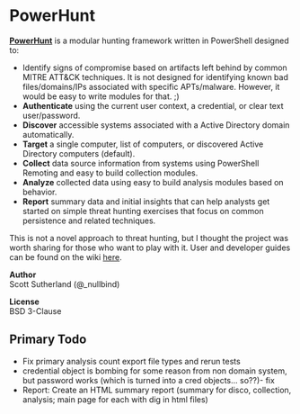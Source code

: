 # PowerHunt
<a href="https://github.com/NetSPI/PowerHunt/wiki"><strong>PowerHunt</strong></a> is a modular hunting framework written in PowerShell designed to: 
*  Identify signs of compromise based on artifacts left behind by common MITRE ATT&CK techniques.  It is not designed for identifying known bad files/domains/IPs associated with specific APTs/malware. However, it would be easy to write modules for that. ;)
* <strong>Authenticate</strong> using the current user context, a credential, or clear text user/password.
* <strong>Discover</strong> accessible systems associated with a Active Directory domain automatically.
* <strong>Target</strong> a single computer, list of computers, or discovered Active Directory computers (default).
* <strong>Collect</strong> data source information from systems using PowerShell Remoting and easy to build collection modules.
* <strong>Analyze</strong> collected data using easy to build analysis modules based on behavior.
* <strong>Report</strong> summary data and initial insights that can help analysts get started on simple threat hunting exercises that focus on common persistence and related techniques.

This is not a novel approach to threat hunting, but I thought the project was worth sharing for those who want to play with it. User and developer guides can be found on the wiki  <a href="https://github.com/NetSPI/PowerHunt/wiki">here</a>.<Br>

<strong>Author</strong><Br>
Scott Sutherland (@_nullbind) <Br>

<strong>License</strong><Br>
BSD 3-Clause

Primary Todo
--
* Fix primary analysis count export file types and rerun tests
* credential object is bombing for some reason from non domain system, but password works (which is turned into a cred objects... so??)- fix
* Report: Create an HTML summary report (summary for disco, collection, analysis; main page for each with dig in html files)







